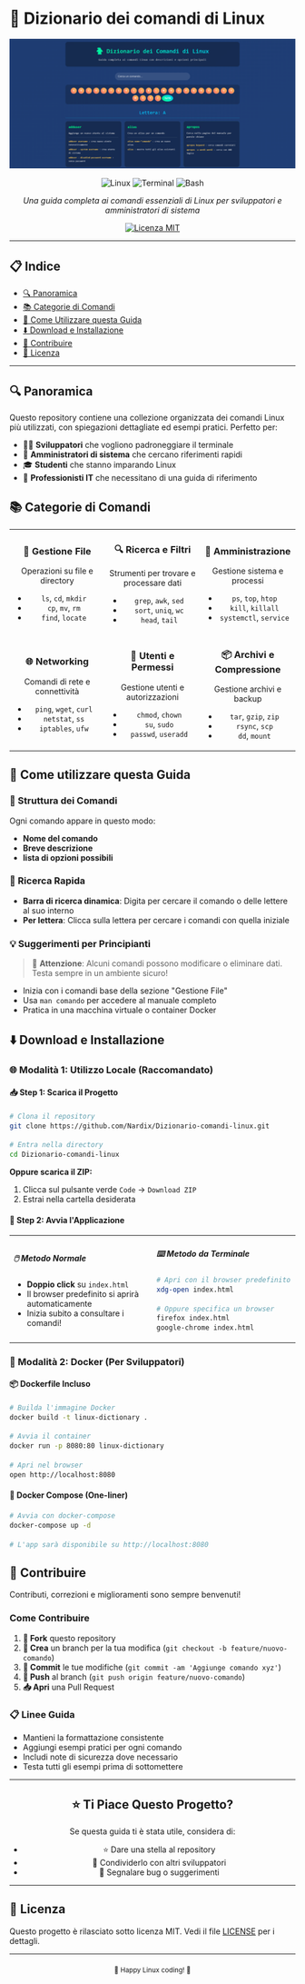 # 🐧 Dizionario dei comandi di Linux

![Screenshot](assets/homepage.png)

<div align="center">

![Linux](https://img.shields.io/badge/Linux-FCC624?style=for-the-badge&logo=linux&logoColor=black)
![Terminal](https://img.shields.io/badge/Terminal-4D4D4D?style=for-the-badge&logo=gnometerminal&logoColor=white)
![Bash](https://img.shields.io/badge/Bash-4EAA25?style=for-the-badge&logo=gnubash&logoColor=white)

*Una guida completa ai comandi essenziali di Linux per sviluppatori e amministratori di sistema*

[![Licenza MIT](https://img.shields.io/badge/licenza-MIT-blue.svg)](LICENSE)

</div>

---

## 📋 Indice

- [🔍 Panoramica](#-panoramica)
- [📚 Categorie di Comandi](#-categorie-di-comandi)
- [🚀 Come Utilizzare questa Guida](#-come-utilizzare-questa-guida)
- [⬇️ Download e Installazione](#️-download-e-installazione)
- [🤝 Contribuire](#-contribuire)
- [📄 Licenza](#-licenza)

---

## 🔍 Panoramica

Questo repository contiene una collezione organizzata dei comandi Linux più utilizzati, con spiegazioni dettagliate ed esempi pratici. Perfetto per:

- 👨‍💻 **Sviluppatori** che vogliono padroneggiare il terminale
- 🔧 **Amministratori di sistema** che cercano riferimenti rapidi
- 🎓 **Studenti** che stanno imparando Linux
- 💼 **Professionisti IT** che necessitano di una guida di riferimento

## 📚 Categorie di Comandi

<table>
<tr>
<td align="center" width="33%">

### 📁 **Gestione File**
Operazioni su file e directory
- `ls`, `cd`, `mkdir`
- `cp`, `mv`, `rm`
- `find`, `locate`

</td>
<td align="center" width="33%">

### 🔍 **Ricerca e Filtri**
Strumenti per trovare e processare dati
- `grep`, `awk`, `sed`
- `sort`, `uniq`, `wc`
- `head`, `tail`

</td>
<td align="center" width="33%">

### 🔧 **Amministrazione**
Gestione sistema e processi
- `ps`, `top`, `htop`
- `kill`, `killall`
- `systemctl`, `service`

</td>
</tr>
<tr>
<td align="center" width="33%">

### 🌐 **Networking**
Comandi di rete e connettività
- `ping`, `wget`, `curl`
- `netstat`, `ss`
- `iptables`, `ufw`

</td>
<td align="center" width="33%">

### 👥 **Utenti e Permessi**
Gestione utenti e autorizzazioni
- `chmod`, `chown`
- `su`, `sudo`
- `passwd`, `useradd`

</td>
<td align="center" width="33%">

### 📦 **Archivi e Compressione**
Gestione archivi e backup
- `tar`, `gzip`, `zip`
- `rsync`, `scp`
- `dd`, `mount`

</td>
</tr>
</table>

## 🚀 Come utilizzare questa Guida

### 📖 Struttura dei Comandi

Ogni comando appare in questo modo:

- **Nome del comando**
- **Breve descrizione**
- **lista di opzioni possibili**

### 🔎 Ricerca Rapida

- **Barra di ricerca dinamica**: Digita per cercare il comando o delle lettere al suo interno
- **Per lettera**: Clicca sulla lettera per cercare i comandi con quella iniziale

### 💡 Suggerimenti per Principianti

> 🚨 **Attenzione**: Alcuni comandi possono modificare o eliminare dati. Testa sempre in un ambiente sicuro!

- Inizia con i comandi base della sezione "Gestione File"
- Usa `man comando` per accedere al manuale completo
- Pratica in una macchina virtuale o container Docker

## ⬇️ Download e Installazione

### 🌐 Modalità 1: Utilizzo Locale (Raccomandato)

#### 📥 **Step 1: Scarica il Progetto**

```bash
# Clona il repository
git clone https://github.com/Nardix/Dizionario-comandi-linux.git

# Entra nella directory
cd Dizionario-comandi-linux
```

**Oppure scarica il ZIP:**
1. Clicca sul pulsante verde `Code` → `Download ZIP`
2. Estrai nella cartella desiderata

#### 🚀 **Step 2: Avvia l'Applicazione**

<table>
<tr>
<td width="50%">

##### 🖱️ **Metodo Normale**
- **Doppio click** su `index.html`
- Il browser predefinito si aprirà automaticamente
- Inizia subito a consultare i comandi!

</td>
<td width="50%">

##### ⌨️ **Metodo da Terminale**
```bash
# Apri con il browser predefinito
xdg-open index.html

# Oppure specifica un browser
firefox index.html
google-chrome index.html
```

</td>
</tr>
</table>

### 🐳 Modalità 2: Docker (Per Sviluppatori)

#### 📦 **Dockerfile Incluso**

```bash
# Builda l'immagine Docker
docker build -t linux-dictionary .

# Avvia il container
docker run -p 8080:80 linux-dictionary

# Apri nel browser
open http://localhost:8080
```

#### 🚀 **Docker Compose (One-liner)**

```bash
# Avvia con docker-compose
docker-compose up -d

# L'app sarà disponibile su http://localhost:8080
```

## 🤝 Contribuire

Contributi, correzioni e miglioramenti sono sempre benvenuti! 

### Come Contribuire

1. **🍴 Fork** questo repository
2. **🌿 Crea** un branch per la tua modifica (`git checkout -b feature/nuovo-comando`)
3. **📝 Commit** le tue modifiche (`git commit -am 'Aggiunge comando xyz'`)
4. **🚀 Push** al branch (`git push origin feature/nuovo-comando`)
5. **📥 Apri** una Pull Request

### 📋 Linee Guida

- Mantieni la formattazione consistente
- Aggiungi esempi pratici per ogni comando
- Includi note di sicurezza dove necessario
- Testa tutti gli esempi prima di sottomettere

---

<div align="center">

## ⭐ Ti Piace Questo Progetto?

Se questa guida ti è stata utile, considera di:
- ⭐ Dare una stella al repository
- 🔄 Condividerlo con altri sviluppatori
- 🐛 Segnalare bug o suggerimenti

---

</div>

## 📄 Licenza

Questo progetto è rilasciato sotto licenza MIT. Vedi il file [LICENSE](LICENSE) per i dettagli.

---

<div align="center">
<sub>🐧 Happy Linux coding! 🐧</sub>
</div>
